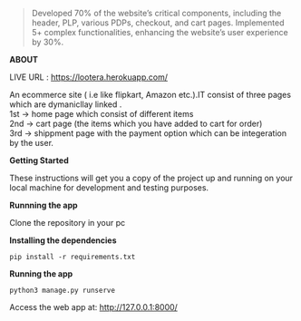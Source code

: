 > Developed 70% of the website’s critical components, including the header, PLP, various PDPs, checkout, and cart
  pages.
> Implemented 5+ complex functionalities, enhancing the website’s user experience by 30%.

**ABOUT**

LIVE URL : https://lootera.herokuapp.com/

An ecommerce site ( i.e like flipkart, Amazon etc.).IT consist of three pages which are dymanicllay linked . \
1st -> home page which consist of different items \
2nd -> cart page (the items which you have added to cart for order)\
3rd -> shippment page with the payment option which can be integeration by the user.

**Getting Started**

These instructions will get you a copy of the project up and running on your local machine for development and testing purposes.

**Runnning the app**

Clone the repository in your pc

**Installing the dependencies**

``` pip install -r requirements.txt ```

**Running the app**

``` python3 manage.py runserve ```

Access the web app at: http://127.0.0.1:8000/
